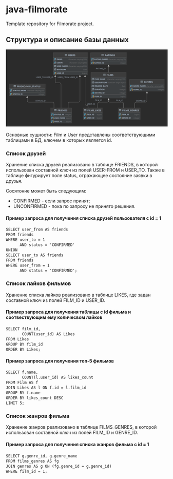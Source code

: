 # java-filmorate
Template repository for Filmorate project.

## Структура и описание базы данных
![](DB-scheme.png)

Основные сущности: Film и User представлены соответствующими таблицами в БД, ключем в которых является id.

### Список друзей
Хранение списка друзей реализовано в таблице FRIENDS, в которой использован составной ключ из полей USER-FROM и USER_TO.
Также в таблице фигурирует поле status, отражающее состояние заявки в друзья.

Сосятоние может быть следующим:
- CONFIRMED - если запрос принят;
- UNCONFIRMED - пока по запросу не принято решения.

#### Пример запроса для получения списка друзей пользователя с id = 1
```roomsql
SELECT user_from AS friends
FROM friends
WHERE user_to = 1
      AND status = 'CONFIRMED'
UNION
SELECT user_to AS friends
FROM friends
WHERE user_from = 1
      AND status = 'CONFIRMED';
```

### Список лайков фильмов
Хранение списка лайков реализовано в таблице LIKES, где задан составной ключ из полей FILM_ID и USER_ID.

#### Пример запроса для получения таблицы с id фильма и соотвествующим ему количесвом лайков
```roomsql
SELECT film_id, 
       COUNT(user_id) AS Likes
FROM Likes
GROUP BY film_id
ORDER BY Likes;
```

#### Пример запроса для получения топ-5 фильмов
```roomsql
SELECT f.name,
       COUNT(l.user_id) AS likes_count
FROM Film AS f
JOIN Likes AS l ON f.id = l.film_id
GROUP BY f.name
ORDER BY likes_count DESC
LIMIT 5;
```

### Список жанров фильма
Хранение жанров реализовано в таблице FILMS_GENRES, в которой использован составной ключ из полей FILM_ID и GENRE_ID.

#### Пример запроса для получения списка жанров фильма с id = 1
```roomsql
SELECT g.genre_id, g.genre_name
FROM films_genres AS fg
JOIN genres AS g ON (fg.genre_id = g.genre_id)
WHERE film_id = 1;
```